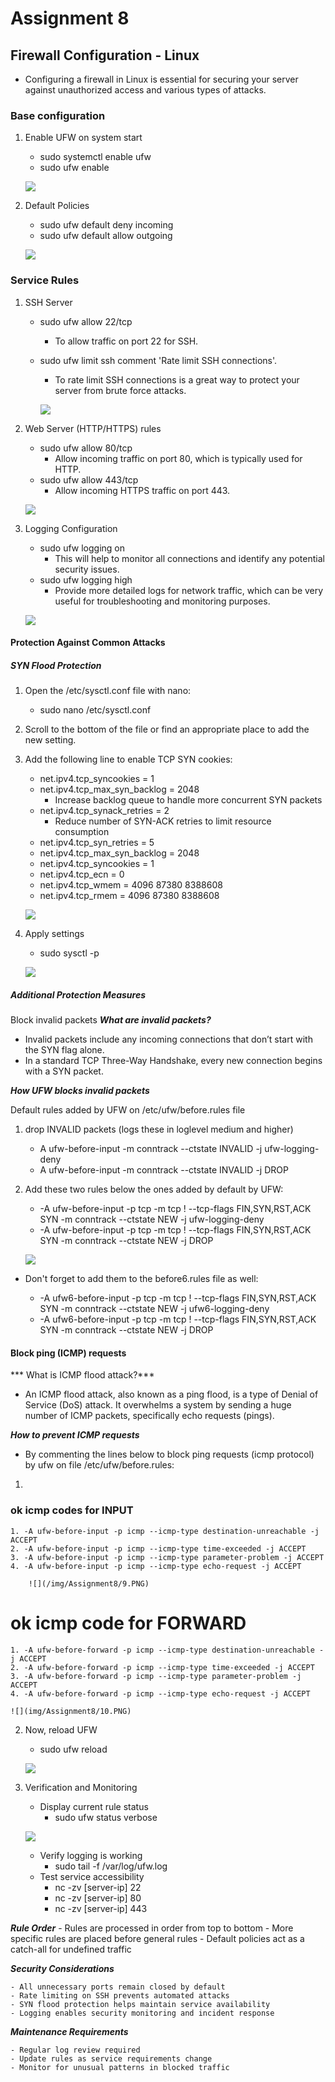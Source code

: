 # Assignment 8 #

## Firewall Configuration - Linux ##

- Configuring a firewall in Linux is essential for securing your server against unauthorized access and various types of attacks.

### Base configuration ###

1. Enable UFW on system start
    - sudo systemctl enable ufw
    - sudo ufw enable

    ![](/img/Assignment8/1.PNG)

2. Default Policies
    - sudo ufw default deny incoming
    - sudo ufw default allow outgoing


    ![](/img/Assignment8/2.PNG)

### Service Rules ###

1. SSH Server

    - sudo ufw allow 22/tcp
        - To allow traffic on port 22 for SSH.
    - sudo ufw limit ssh comment 'Rate limit SSH connections'.
        - To rate limit SSH connections is a great way to protect your server from brute force attacks.

        ![](/img/Assignment8/3.PNG)

2. Web Server (HTTP/HTTPS) rules

    - sudo ufw allow 80/tcp
        - Allow incoming traffic on port 80, which is typically used for HTTP.
    - sudo ufw allow 443/tcp
        - Allow incoming HTTPS traffic on port 443.

    ![](img/Assignment8/4.PNG)

3. Logging Configuration

    - sudo ufw logging on
        - This will help to monitor all connections and identify any potential security issues.
    - sudo ufw logging high
        - Provide more detailed logs for network traffic, which can be very useful for troubleshooting and monitoring purposes.

    ![](/img/Assignment8/5.PNG)

#### Protection Against Common Attacks ####

##### SYN Flood Protection #####

1. Open the /etc/sysctl.conf file with nano:
    - sudo nano /etc/sysctl.conf

2. Scroll to the bottom of the file or find an appropriate place to add the new setting.

3. Add the following line to enable TCP SYN cookies:
    - net.ipv4.tcp_syncookies = 1
    - net.ipv4.tcp_max_syn_backlog = 2048
        - Increase backlog queue to handle more concurrent SYN packets
    - net.ipv4.tcp_synack_retries = 2
        - Reduce number of SYN-ACK retries to limit resource consumption
    - net.ipv4.tcp_syn_retries = 5
    - net.ipv4.tcp_max_syn_backlog = 2048
    - net.ipv4.tcp_syncookies = 1
    - net.ipv4.tcp_ecn = 0
    - net.ipv4.tcp_wmem = 4096 87380 8388608
    - net.ipv4.tcp_rmem = 4096 87380 8388608
        
    ![](/img/Assignment8/6.PNG)

4. Apply settings
    - sudo sysctl -p

    ![](/img/Assignment8/7.PNG)

##### Additional Protection Measures #####

Block invalid packets
***What are invalid packets?***

- Invalid packets include any incoming connections that don’t start with the SYN flag alone.
- In a standard TCP Three-Way Handshake, every new connection begins with a SYN packet.

***How UFW blocks invalid packets***

Default rules added by UFW on /etc/ufw/before.rules file

1. drop INVALID packets (logs these in loglevel medium and higher)
    - A ufw-before-input -m conntrack --ctstate INVALID -j ufw-logging-deny
    - A ufw-before-input -m conntrack --ctstate INVALID -j DROP

2. Add these two rules below the ones added by default by UFW:

    - -A ufw-before-input -p tcp -m tcp ! --tcp-flags FIN,SYN,RST,ACK SYN -m conntrack --ctstate NEW -j ufw-logging-deny
    - -A ufw-before-input -p tcp -m tcp ! --tcp-flags FIN,SYN,RST,ACK SYN -m conntrack --ctstate NEW -j DROP

    ![](/img/Assignment8/8.PNG)

- Don't forget to add them to the before6.rules file as well:

    - -A ufw6-before-input -p tcp -m tcp ! --tcp-flags FIN,SYN,RST,ACK SYN -m conntrack --ctstate NEW -j ufw6-logging-deny
    - -A ufw6-before-input -p tcp -m tcp ! --tcp-flags FIN,SYN,RST,ACK SYN -m conntrack --ctstate NEW -j DROP

#### Block ping (ICMP) requests ####
*** What is ICMP flood attack?***

- An ICMP flood attack, also known as a ping flood, is a type of Denial of Service (DoS) attack. It overwhelms a system by sending a huge number of ICMP packets, specifically echo requests (pings).

***How to prevent ICMP requests***

- By commenting the lines below to block ping requests (icmp protocol) by ufw on file /etc/ufw/before.rules:

1. 
### ok icmp codes for INPUT ###
    1. -A ufw-before-input -p icmp --icmp-type destination-unreachable -j ACCEPT
    2. -A ufw-before-input -p icmp --icmp-type time-exceeded -j ACCEPT
    3. -A ufw-before-input -p icmp --icmp-type parameter-problem -j ACCEPT
    4. -A ufw-before-input -p icmp --icmp-type echo-request -j ACCEPT

        ![](/img/Assignment8/9.PNG)

# ok icmp code for FORWARD #
    1. -A ufw-before-forward -p icmp --icmp-type destination-unreachable -j ACCEPT
    2. -A ufw-before-forward -p icmp --icmp-type time-exceeded -j ACCEPT
    3. -A ufw-before-forward -p icmp --icmp-type parameter-problem -j ACCEPT
    4. -A ufw-before-forward -p icmp --icmp-type echo-request -j ACCEPT

    ![](img/Assignment8/10.PNG)

2. Now, reload UFW
    - sudo ufw reload

    ![](/img/Assignment8/11.PNG)

3. Verification and Monitoring
    - Display current rule status
        - sudo ufw status verbose

    ![](/img/Assignment8/12.PNG)

    - Verify logging is working
        - sudo tail -f /var/log/ufw.log
    - Test service accessibility
        - nc -zv [server-ip] 22
        - nc -zv [server-ip] 80
        - nc -zv [server-ip] 443

***Rule Order***
    - Rules are processed in order from top to bottom
    - More specific rules are placed before general rules
    - Default policies act as a catch-all for undefined traffic

***Security Considerations***

    - All unnecessary ports remain closed by default
    - Rate limiting on SSH prevents automated attacks
    - SYN flood protection helps maintain service availability
    - Logging enables security monitoring and incident response

***Maintenance Requirements***

    - Regular log review required
    - Update rules as service requirements change
    - Monitor for unusual patterns in blocked traffic

